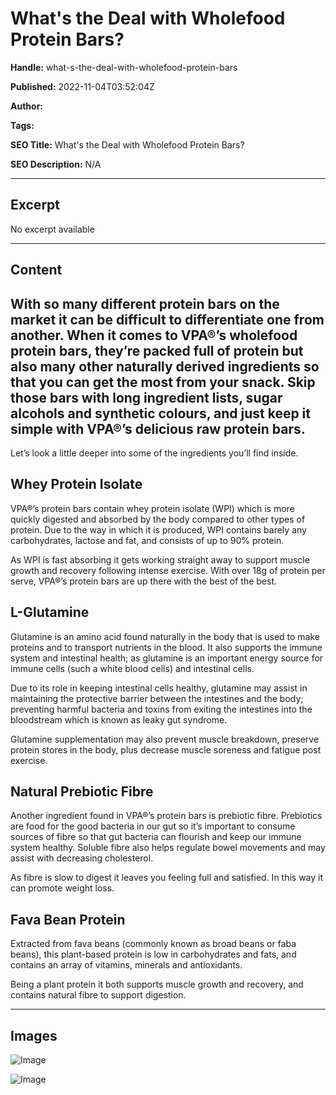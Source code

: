 # What's the Deal with Wholefood Protein Bars?

**Handle:** what-s-the-deal-with-wholefood-protein-bars

**Published:** 2022-11-04T03:52:04Z

**Author:**  

**Tags:** 

**SEO Title:** What's the Deal with Wholefood Protein Bars?

**SEO Description:** N/A

---

## Excerpt

No excerpt available

---

## Content

## With so many different protein bars on the market it can be difficult to differentiate one from another. When it comes to VPA®’s wholefood protein bars, they’re packed full of protein but also many other naturally derived ingredients so that you can get the most from your snack. Skip those bars with long ingredient lists, sugar alcohols and synthetic colours, and just keep it simple with VPA®’s delicious raw protein bars.

Let’s look a little deeper into some of the ingredients you’ll find inside.

## Whey Protein Isolate

VPA®’s protein bars contain whey protein isolate (WPI) which is more quickly digested and absorbed by the body compared to other types of protein. Due to the way in which it is produced, WPI contains barely any carbohydrates, lactose and fat, and consists of up to 90% protein.

As WPI is fast absorbing it gets working straight away to support muscle growth and recovery following intense exercise. With over 18g of protein per serve, VPA®’s protein bars are up there with the best of the best.

## L-Glutamine

Glutamine is an amino acid found naturally in the body that is used to make proteins and to transport nutrients in the blood. It also supports the immune system and intestinal health; as glutamine is an important energy source for immune cells (such a white blood cells) and intestinal cells.

Due to its role in keeping intestinal cells healthy, glutamine may assist in maintaining the protective barrier between the intestines and the body; preventing harmful bacteria and toxins from exiting the intestines into the bloodstream which is known as leaky gut syndrome.

Glutamine supplementation may also prevent muscle breakdown, preserve protein stores in the body, plus decrease muscle soreness and fatigue post exercise.

## Natural Prebiotic Fibre

Another ingredient found in VPA®’s protein bars is prebiotic fibre. Prebiotics are food for the good bacteria in our gut so it’s important to consume sources of fibre so that gut bacteria can flourish and keep our immune system healthy. Soluble fibre also helps regulate bowel movements and may assist with decreasing cholesterol.

As fibre is slow to digest it leaves you feeling full and satisfied. In this way it can promote weight loss.

## Fava Bean Protein

Extracted from fava beans (commonly known as broad beans or faba beans), this plant-based protein is low in carbohydrates and fats, and contains an array of vitamins, minerals and antioxidants.

Being a plant protein it both supports muscle growth and recovery, and contains natural fibre to support digestion.

---

## Images

![Image](undefined)

![Image](undefined)

